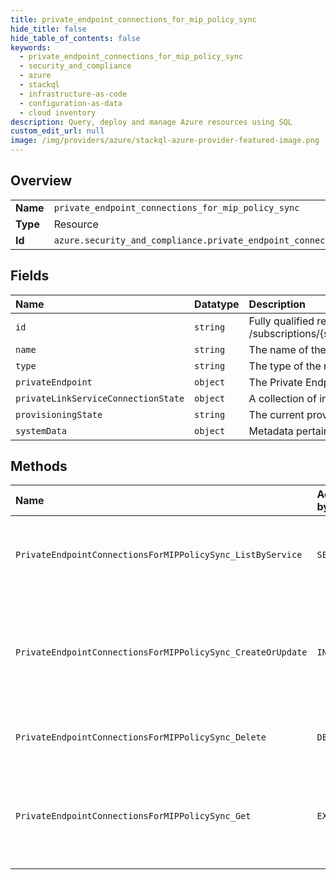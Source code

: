 ```yaml
---
title: private_endpoint_connections_for_mip_policy_sync
hide_title: false
hide_table_of_contents: false
keywords:
  - private_endpoint_connections_for_mip_policy_sync
  - security_and_compliance
  - azure    
  - stackql
  - infrastructure-as-code
  - configuration-as-data
  - cloud inventory
description: Query, deploy and manage Azure resources using SQL
custom_edit_url: null
image: /img/providers/azure/stackql-azure-provider-featured-image.png
---
```

  
    

## Overview
<table><tbody>
<tr><td><b>Name</b></td><td><code>private_endpoint_connections_for_mip_policy_sync</code></td></tr>
<tr><td><b>Type</b></td><td>Resource</td></tr>
<tr><td><b>Id</b></td><td><code>azure.security_and_compliance.private_endpoint_connections_for_mip_policy_sync</code></td></tr>
</tbody></table>

## Fields
| Name | Datatype | Description |
|:-----|:---------|:------------|
| `id` | `string` | Fully qualified resource ID for the resource. Ex - /subscriptions/{subscriptionId}/resourceGroups/{resourceGroupName}/providers/{resourceProviderNamespace}/{resourceType}/{resourceName} |
| `name` | `string` | The name of the resource |
| `type` | `string` | The type of the resource. E.g. "Microsoft.Compute/virtualMachines" or "Microsoft.Storage/storageAccounts" |
| `privateEndpoint` | `object` | The Private Endpoint resource. |
| `privateLinkServiceConnectionState` | `object` | A collection of information about the state of the connection between service consumer and provider. |
| `provisioningState` | `string` | The current provisioning state. |
| `systemData` | `object` | Metadata pertaining to creation and last modification of the resource. |
## Methods
| Name | Accessible by | Required Params | Description |
|:-----|:--------------|:----------------|:------------|
| `PrivateEndpointConnectionsForMIPPolicySync_ListByService` | `SELECT` | `resourceGroupName, resourceName, subscriptionId` | Lists all private endpoint connections for a service. |
| `PrivateEndpointConnectionsForMIPPolicySync_CreateOrUpdate` | `INSERT` | `privateEndpointConnectionName, resourceGroupName, resourceName, subscriptionId` | Update the state of the specified private endpoint connection associated with the service. |
| `PrivateEndpointConnectionsForMIPPolicySync_Delete` | `DELETE` | `privateEndpointConnectionName, resourceGroupName, resourceName, subscriptionId` | Deletes a private endpoint connection. |
| `PrivateEndpointConnectionsForMIPPolicySync_Get` | `EXEC` | `privateEndpointConnectionName, resourceGroupName, resourceName, subscriptionId` | Gets the specified private endpoint connection associated with the service. |
